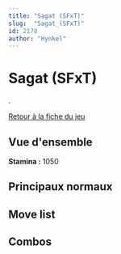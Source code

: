```yaml
---
title: "Sagat (SFxT)"
slug:  "Sagat_(SFxT)"
id: 2178
author: "Hynkel"
---
```


# Sagat (SFxT)

.

[Retour à la fiche du jeu](Street_Fighter_x_Tekken "wikilink")

## Vue d'ensemble

**Stamina :** 1050

## Principaux normaux

## Move list

## Combos
